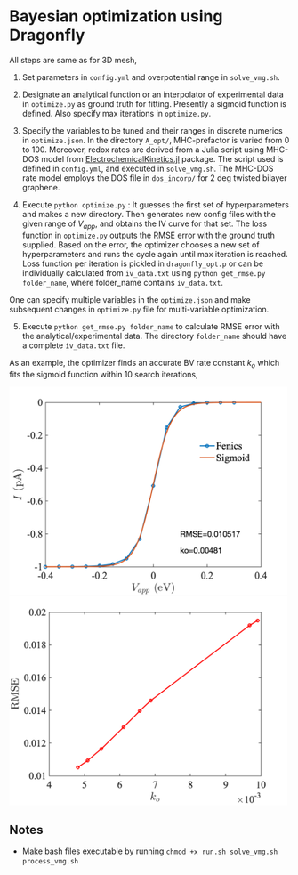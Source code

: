 # Bayesian optimization using Dragonfly 

All steps are same as for 3D mesh,

1. Set parameters in `config.yml` and overpotential range in `solve_vmg.sh`. 

2. Designate an analytical function or an interpolator of experimental data in `optimize.py` as ground truth for fitting. Presently a sigmoid function is defined. Also specify max iterations in `optimize.py`.

3. Specify the variables to be tuned and their ranges in discrete numerics in `optimize.json`. In the directory `A_opt/`, MHC-prefactor is varied from 0 to 100. Moreover, redox rates are derived from a Julia script using MHC-DOS model from [ElectrochemicalKinetics.jl](https://github.com/mbabar09/ElectrochemicalKinetics/) package. The script used is defined in `config.yml`, and executed in `solve_vmg.sh`. The MHC-DOS rate model employs the DOS file in `dos_incorp/` for 2 deg twisted bilayer graphene.

4. Execute `python optimize.py` : It guesses the first set of hyperparameters and makes a new directory. Then generates new config files with the given range of $`V_{app}`$, and obtains the IV curve for that set. The loss function in `optimize.py` outputs the RMSE error with the ground truth supplied. Based on the error, the optimizer chooses a new set of hyperparameters and runs the cycle again until max iteration is reached. Loss function per iteration is pickled in `dragonfly_opt.p` or can be individually calculated from `iv_data.txt` using `python get_rmse.py folder_name`, where folder_name contains `iv_data.txt`.

One can specify multiple variables in the `optimize.json` and make subsequent changes in `optimize.py` file for multi-variable optimization. 
 
5. Execute `python get_rmse.py folder_name` to calculate RMSE error with the analytical/experimental data. The directory `folder_name` should have a complete `iv_data.txt` file. 

As an example, the optimizer finds an accurate BV rate constant $`k_{o}`$ which fits the sigmoid function within 10 search iterations,

<img src="../img/opt.png" alt="iv" width="500">
<img src="../img/rmse.png" alt="iv" width="500">


## Notes

* Make bash files executable by running `chmod +x run.sh solve_vmg.sh process_vmg.sh`
